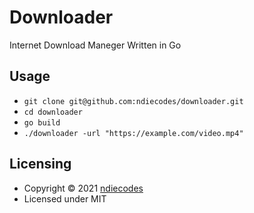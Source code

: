 # Downloader

Internet Download Maneger Written in Go

## Usage

- `git clone git@github.com:ndiecodes/downloader.git`
- `cd downloader`
- `go build`
- `./downloader -url "https://example.com/video.mp4"`

## Licensing

* Copyright © 2021  [ndiecodes](https://twitter.com/ndiecodes)
* Licensed under MIT
